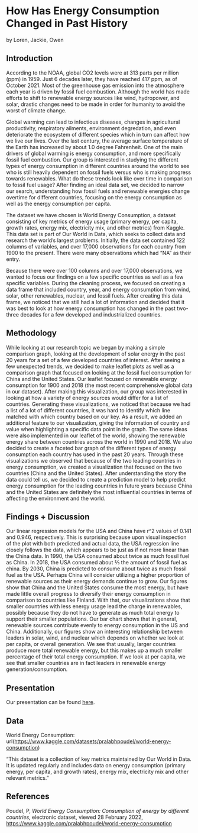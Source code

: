 How Has Energy Consumption Changed in Past History
================
by Loren, Jackie, Owen

## Introduction

According to the NOAA, global CO2 levels were at 313 parts per million
(ppm) in 1959. Just 6 decades later, they have reached 417 ppm, as of
October 2021. Most of the greenhouse gas emission into the atmosphere
each year is driven by fossil fuel combustion. Although the world has
made efforts to shift to renewable energy sources like wind, hydropower,
and solar, drastic changes need to be made in order for humanity to
avoid the worst of climate change.

Global warming can lead to infectious diseases, changes in agricultural
productivity, respiratory ailments, environment degredation, and even
deteriorate the ecosystem of different species which in turn can affect
how we live our lives. Over the last century, the average surface
temperature of the Earth has increased by about 1.0 degree Fahrenheit.
One of the main drivers of global warming is energy consumption, and
more specifically fossil fuel combustion. Our group is interested in
studying the different types of energy consumption in different
countries around the world to see who is still heavily dependent on
fossil fuels versus who is making progress towards renewables. What do
these trends look like over time in comparison to fossil fuel usage?
After finding an ideal data set, we decided to narrow our search,
understanding how fossil fuels and renewable energies change overtime
for different countries, focusing on the energy consumption as well as
the energy consumption per capita.

The dataset we have chosen is World Energy Consumption, a dataset
consisting of key metrics of energy usage (primary energy, per capita,
growth rates, energy mix, electricity mix, and other metrics) from
Kaggle. This data set is part of Our World in Data, which seeks to
collect data and research the world’s largest problems. Initially, the
data set contained 122 columns of variables, and over 17,000
observations for each country from 1900 to the present. There were many
observations which had “NA” as their entry.

Because there were over 100 columns and over 17,000 observations, we
wanted to focus our findings on a few specific countries as well as a
few specific variables. During the cleaning process, we focused on
creating a data frame that included country, year, and energy
consumption from wind, solar, other renewables, nuclear, and fossil
fuels. After creating this data frame, we noticed that we still had a
lot of information and decided that it was best to look at how energy
consumption has changed in the past two-three decades for a few
developed and industrialized countries.

## Methodology

While looking at our research topic we began by making a simple
comparison graph, looking at the development of solar energy in the past
20 years for a set of a few developed countries of interest. After
seeing a few unexpected trends, we decided to make leaflet plots as well
as a comparison graph that focused on looking at the fossil fuel
consumption for China and the United States. Our leaflet focused on
renewable energy consumption for 1900 and 2018 (the most recent
comprehensive global data in our dataset). After making this
visualization, our group was interested in looking at how a variety of
energy sources would differ for a list of countries. Generating these
visualizations, we noticed that because we had a list of a lot of
different countries, it was hard to identify which line matched with
which country based on our key. As a result, we added an additional
feature to our visualization, giving the information of country and
value when highlighting a specific data point in the graph. The same
ideas were also implemented in our leaflet of the world, showing the
renewable energy share between countries across the world in 1990 and
2018. We also decided to create a faceted bar graph of the different
types of energy consumption each country has used in the past 20 years.
Through these visualizations we observed that because of the two leading
countries in energy consumption, we created a visualization that focused
on the two countries (China and the United States). After understanding
the story the data could tell us, we decided to create a prediction
model to help predict energy consumption for the leading countries in
future years because China and the United States are definitely the most
influential countries in terms of affecting the environment and the
world.

## Findings + Discussion

Our linear regression models for the USA and China have r^2 values of
0.141 and 0.946, respectively. This is surprising because upon visual
inspection of the plot with both predicted and actual data, the USA
regression line closely follows the data, which appears to be just as if
not more linear than the China data. In 1990, the USA consumed about
twice as much fossil fuel as China. In 2018, the USA consumed about ⅔
the amount of fossil fuel as china. By 2030, China is predicted to
consume about twice as much fossil fuel as the USA. Perhaps China will
consider utilizing a higher proportion of renewable sources as their
energy demands continue to grow. Our figures show that China and the
United States consume the most energy, but have made little overall
progress to diversify their energy consumption in comparison to
countries like Finland. With that, our visualizations show that smaller
countries with less energy usage lead the charge in renewables, possibly
because they do not have to generate as much total energy to support
their smaller populations. Our bar chart shows that in general,
renewable sources contribute evenly to energy consumption in the US and
China. Additionally, our figures show an interesting relationship
between leaders in solar, wind, and nuclear which depends on whether we
look at per capita, or overall generation. We see that usually, larger
countries produce more total renewable energy, but this makes up a much
smaller percentage of their total energy consumption. If we look at per
capita, we see that smaller countries are in fact leaders in renewable
energy generation/consumption.

## Presentation

Our presentation can be found [here](presentation/presentation.html).

## Data

World Energy Consumption:
url(<https://www.kaggle.com/datasets/pralabhpoudel/world-energy-consumption>)

“This dataset is a collection of key metrics maintained by Our World in
Data. It is updated regularly and includes data on energy consumption
(primary energy, per capita, and growth rates), energy mix, electricity
mix and other relevant metrics.”

## References

Poudel, P, *World Energy Consumption: Consumption of energy by different
countries,* electronic dataset, viewed 28 February 2022,
<https://www.kaggle.com/pralabhpoudel/world-energy-consumption>
